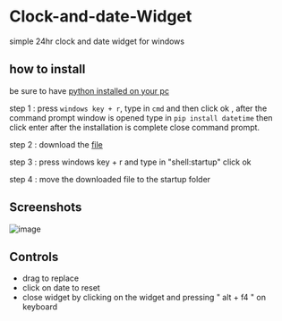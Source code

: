 # Clock-and-date-Widget
simple 24hr clock and date widget for windows 

## how to install
be sure to have <a href="https://python.org">python installed on your pc</a>

 step 1 : press `windows key + r`, type in ` cmd ` and then click ok , after the command prompt window is opened type in ` pip install datetime ` then click enter after the         installation is complete close command prompt.
 
 step 2 : download the <a href="https://github.com/CloudGlitch/clock-and-date-widget/releases/download/v2.3/widget.pyw">file</a>
 
 step 3 : press windows key + r and type in "shell:startup" click ok
 
 step 4 : move the downloaded file to the startup folder
 
## Screenshots 
![image](https://user-images.githubusercontent.com/91538017/152690601-cab20871-8ece-449d-8cef-202e32bf32d3.png)



## Controls
 - drag to replace
 - click on date to reset
 - close widget by clicking on the widget and pressing " alt + f4 " on keyboard


